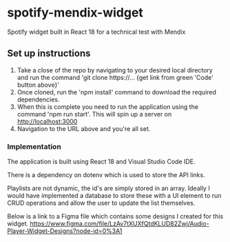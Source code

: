 # spotify-mendix-widget
Spotify widget built in React 18 for a technical test with Mendix

## Set up instructions

1) Take a close of the repo by navigating to your desired local directory and run the command 'git clone https://... {get link from green 'Code' button above}'
2) Once cloned, run the 'npm install' command to download the required dependencies.
3) When this is complete you need to run the application using the command 'npm run start'. This will spin up a server on <http://localhost:3000>
4) Navigation to the URL above and you're all set.

### Implementation ###
The application is built using React 18 and Visual Studio Code IDE.

There is a dependency on dotenv which is used to store the API links.

Playlists are not dynamic, the id's are simply stored in an array. Ideally I would have implemented a database to store these with a UI element to run CRUD operations and allow the user to update the list themselves.

Below is a link to a Figma file which contains some designs I created for this widget.
<https://www.figma.com/file/LzAv7tXUXfQtdKLUD82Zwj/Audio-Player-Widget-Designs?node-id=0%3A1>